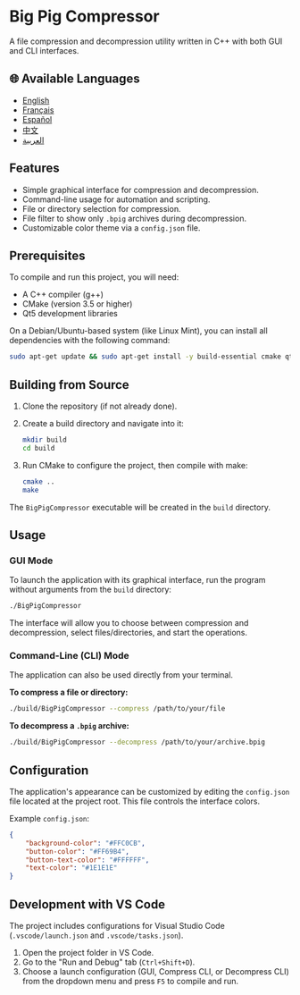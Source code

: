 # Big Pig Compressor

A file compression and decompression utility written in C++ with both GUI and CLI interfaces.

## 🌐 Available Languages

- [English](README.md)
- [Français](docs/README.fr.md)
- [Español](docs/README.es.md)
- [中文](docs/README.zh.md)
- [العربية](docs/README.ar.md)

## Features

- Simple graphical interface for compression and decompression.
- Command-line usage for automation and scripting.
- File or directory selection for compression.
- File filter to show only `.bpig` archives during decompression.
- Customizable color theme via a `config.json` file.

## Prerequisites

To compile and run this project, you will need:

- A C++ compiler (g++)
- CMake (version 3.5 or higher)
- Qt5 development libraries

On a Debian/Ubuntu-based system (like Linux Mint), you can install all dependencies with the following command:

```bash
sudo apt-get update && sudo apt-get install -y build-essential cmake qtbase5-dev
```

## Building from Source

1. Clone the repository (if not already done).
2. Create a build directory and navigate into it:

    ```bash
    mkdir build
    cd build
    ```

3. Run CMake to configure the project, then compile with make:

    ```bash
    cmake ..
    make
    ```

The `BigPigCompressor` executable will be created in the `build` directory.

## Usage

### GUI Mode

To launch the application with its graphical interface, run the program without arguments from the `build` directory:

```bash
./BigPigCompressor
```

The interface will allow you to choose between compression and decompression, select files/directories, and start the operations.

### Command-Line (CLI) Mode

The application can also be used directly from your terminal.

**To compress a file or directory:**

```bash
./build/BigPigCompressor --compress /path/to/your/file
```

**To decompress a `.bpig` archive:**

```bash
./build/BigPigCompressor --decompress /path/to/your/archive.bpig
```

## Configuration

The application's appearance can be customized by editing the `config.json` file located at the project root. This file controls the interface colors.

Example `config.json`:

```json
{
    "background-color": "#FFC0CB",
    "button-color": "#FF69B4",
    "button-text-color": "#FFFFFF",
    "text-color": "#1E1E1E"
}
```

## Development with VS Code

The project includes configurations for Visual Studio Code (`.vscode/launch.json` and `.vscode/tasks.json`).

1. Open the project folder in VS Code.
2. Go to the "Run and Debug" tab (`Ctrl+Shift+D`).
3. Choose a launch configuration (GUI, Compress CLI, or Decompress CLI) from the dropdown menu and press `F5` to compile and run.
